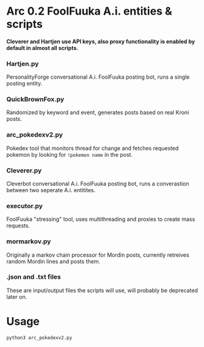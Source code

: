 # Arc 0.2 FoolFuuka A.i. entities & scripts

#### Cleverer and Hartjen use API keys, also proxy functionality is enabled by default in almost all scripts.

### Hartjen.py
PersonalityForge conversational A.i. FoolFuuka posting bot, runs a single posting entity.

### QuickBrownFox.py
Randomized by keyword and event, generates posts based on real Kroni posts.

### arc_pokedexv2.py
Pokedex tool that monitors thread for change and fetches requested pokemon by looking for ```!pokemon name``` in the post.

### Cleverer.py
Cleverbot conversational A.i. FoolFuuka posting bot, runs a converastion between two seperate A.i. entitites.

### executor.py
FoolFuuka "stressing" tool, uses multithreading and proxies to create mass requests.

### mormarkov.py
Originally a markov chain processor for Mordin posts, currently retreives random Mordin lines and posts them.

### .json and .txt files
These are input/output files the scripts will use, will probably be deprecated later on.

# Usage
```python3 arc_pokedexv2.py```
